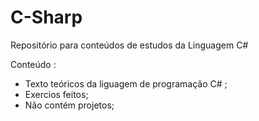 # C-Sharp
 Repositório para conteúdos de estudos da Linguagem C#
 
 Conteúdo :
 
 - Texto teóricos da liguagem de programação C# ;
 - Exercios feitos;
 - Não contém projetos;

